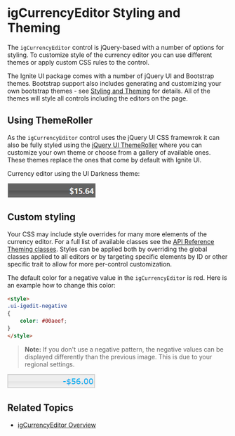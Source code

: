 ﻿<!--
|metadata|
{
    "fileName": "igcurrencyeditor-igcurrencyeditor-styling-and-theming",
    "controlName": "igEditors",
    "tags": ["Styling","Theming"]
}
|metadata|
-->

# igCurrencyEditor Styling and Theming


The `igCurrencyEditor` control is jQuery-based with a number of options for styling. To customize style of the currency editor you can use different themes or apply custom CSS rules to the control. 

The Ignite UI package comes with a number of jQuery UI and Bootstrap themes. Bootstrap support also includes generating and customizing your own bootstrap themes - see [Styling and Theming](Deployment-Guide-Styling-and-Theming.html) for details. All of the themes will style all controls including the editors on the page.

## Using ThemeRoller

As the `igCurrencyEditor` control uses the jQuery UI CSS framewrok it can also be fully styled using the [jQuery UI ThemeRoller](http://jqueryui.com/themeroller/) where you can customize your own theme or choose from a gallery of available ones. These themes replace the ones that come by default with Ignite UI.

Currency editor using the UI Darkness theme:

![](images/igCurrencyEditor_ThemeRoller.png)

## Custom styling

Your CSS may include style overrides for many more elements of the currency editor. For a full list of available classes see the [API Reference Theming classes](%%jQueryApiUrl%%/ui.igCurrencyEditor#theming). Styles can be applied both by overriding the global classes applied to all editors or by targeting specific elements by ID or other specific trait to allow for more per-control customization.

The default color for a negative value in the `igCurrencyEditor` is red. Here is an example how to change this color:

```html
<style>
.ui-igedit-negative
{
	color: #00aeef;
}
</style>
```

>**Note:** If you don't use a negative pattern, the negative values can be displayed differently than the previous image. This is due to your regional settings.

![](images/igCurrencyEditor_Custom_style.png)


## Related Topics

-   [igCurrencyEditor Overview](igCurrencyEditor-igCurrencyEditor-Overview.html)
 

 


